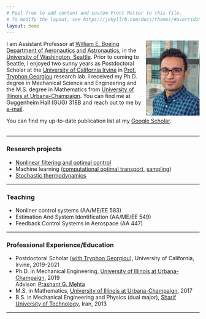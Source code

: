 ```yaml
---
# Feel free to add content and custom Front Matter to this file.
# To modify the layout, see https://jekyllrb.com/docs/themes/#overriding-theme-defaults
layout: home
---
```

<img style="float: right;"  src="./images/Amir.jpg" width="140"/>

I am Assistant Professor at [William E. Boeing Department of Aeronautics and Astronautics](https://www.aa.washington.edu/), in the [University of Washington, Seattle](https://www.washington.edu/). 
Prior to coming to Seattle, I enjoyed two sunny years as Postdoctoral Scholar at the [University of California Irvine](https://uci.edu/) in [Prof. Tryphon Georgiou](http://georgiou.eng.uci.edu/index.html) research lab. I received my Ph.D. degree in Mechanical Science and Engineering and the M.S. degree in Mathematics from [University of Illinois at Urbana-Champaign](). You can find me at Guggenheim Hall (GUG) 318B and reach out to me by [e-mail](<amirtag@uw.edu>).           
       
You can find my up-to-date publication list at my [Google Scholar](https://scholar.google.com/citations?user=l96zhjwAAAAJ&hl=en).   
<br />

---
### Research projects
- [Nonlinear filtering and optimal control](./research/#FPF)
- Machine learning ([computational optimal transport](./research/#OT), [sampling](./research/#SM))
- [Stochastic thermodynamics](./research/#Thermo)
<!--My research interest lies at the intersection of control theory and machine learning. In particular, I have been working on problems that can be modelled as a control or optimization problem on the space of probability distributions, such as [Optimal filtering and control](./research/#FPF), [sampling](./research/#SM), [optimal mass transportation](./research/#OT), and [stochastic thermodynamics](./research/#Thermo). The motivation is to design meaningful approximations that can be computed through efficient and scalable numerical algorithms. -->

---
### Teaching
- Nonliner control systems (AA/ME/EE 583)
- Estimation And System Identification (AA/ME/EE 549)
- Feedback Control Systems in Aerospace (AA 447) 

---
### Professional Experience/Education
- Postdoctoral Scholar ([with Tryphon Georgiou](http://georgiou.eng.uci.edu/index.html)), University of California, Irvine, 2019-2021       
- Ph.D. in Mechanical Engineering, [University of Illinois at Urbana-Champaign](https://illinois.edu/), 2019    
Advisor: [Prashant G. Mehta](http://mehta.mechse.illinois.edu/)
- M.S. in Mathematics, [University of Illinois at Urbana-Champaign](https://illinois.edu/), 2017
- B.S. in  Mechanical Engineering and Physics (dual major), [Sharif University of Technology](http://www.sharif.ir/web/en/), Iran, 2013  

---
